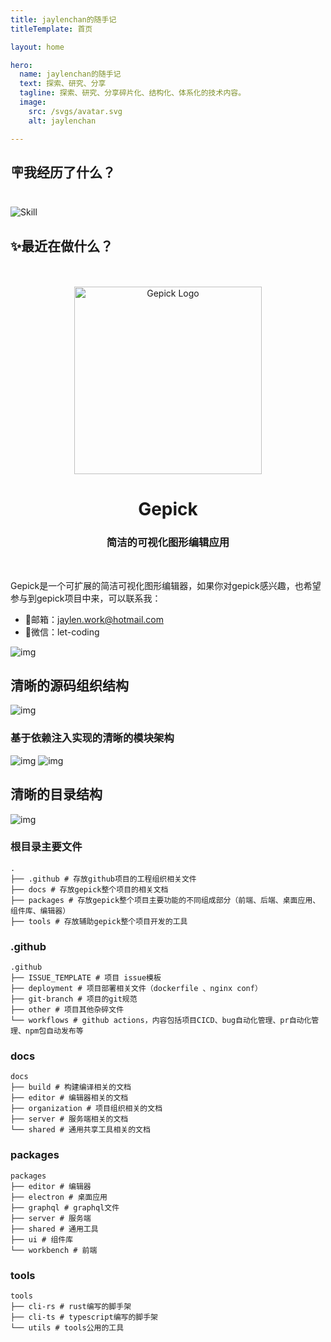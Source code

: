 ```yaml
---
title: jaylenchan的随手记
titleTemplate: 首页

layout: home

hero:
  name: jaylenchan的随手记
  text: 探索、研究、分享
  tagline: 探索、研究、分享碎片化、结构化、体系化的技术内容。
  image:
    src: /svgs/avatar.svg
    alt: jaylenchan

---
```


<h2>🪧我经历了什么？</h2>
<br />
<img src="/skill.png" alt="Skill"/>

<h2>✨最近在做什么？</h2>
<br/>
<div id="gepick-logo" align="center">
    <br />
    <img src="/svgs/gepick.svg?sanitize=true" alt="Gepick Logo" width="300"/>
    <h1>Gepick</h1>
    <h3>简洁的可视化图形编辑应用</h3>
</div>
<br/>

Gepick是一个可扩展的简洁可视化图形编辑器，如果你对gepick感兴趣，也希望参与到gepick项目中来，可以联系我：

- 📮邮箱：<jaylen.work@hotmail.com>
- 💬微信：let-coding

![img](/projects/gepick/design-page.png)

## 清晰的源码组织结构

![img](/projects/gepick/source-code-organization.png)

### 基于依赖注入实现的清晰的模块架构
![img](/projects/gepick/gepick-main.png)
![img](/projects/gepick/gepick-modules.png)

## 清晰的目录结构

![img](/projects/gepick/gepick-dir.png)

### 根目录主要文件

```shell
.
├── .github # 存放github项目的工程组织相关文件
├── docs # 存放gepick整个项目的相关文档
├── packages # 存放gepick整个项目主要功能的不同组成部分（前端、后端、桌面应用、组件库、编辑器）
├── tools # 存放辅助gepick整个项目开发的工具
```

### .github

```shell
.github
├── ISSUE_TEMPLATE # 项目 issue模板
├── deployment # 项目部署相关文件（dockerfile 、nginx conf）
├── git-branch # 项目的git规范
├── other # 项目其他杂碎文件
└── workflows # github actions，内容包括项目CICD、bug自动化管理、pr自动化管理、npm包自动发布等
```

### docs

```shell
docs
├── build # 构建编译相关的文档
├── editor # 编辑器相关的文档
├── organization # 项目组织相关的文档
├── server # 服务端相关的文档
└── shared # 通用共享工具相关的文档
```

### packages

```shell
packages
├── editor # 编辑器
├── electron # 桌面应用
├── graphql # graphql文件
├── server # 服务端
├── shared # 通用工具
├── ui # 组件库
└── workbench # 前端
```

### tools

```shell
tools
├── cli-rs # rust编写的脚手架
├── cli-ts # typescript编写的脚手架
└── utils # tools公用的工具
```
